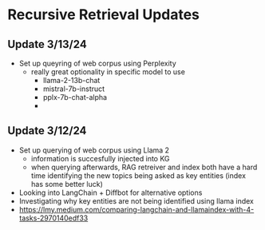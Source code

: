 # Recursive Retrieval Updates
## Update 3/13/24
- Set up queyring of web corpus using Perplexity
  - really great optionality in specific model to use
    - llama-2-13b-chat
    - mistral-7b-instruct
    - pplx-7b-chat-alpha
    - 

## Update 3/12/24
- Set up querying of web corpus using Llama 2
  - information is succesfully injected into KG
  - when querying afterwards, RAG retreiver and index both have a hard time identifying the new topics being asked as key entities (index has some better luck)
- Looking into LangChain + Diffbot for alternative options
- Investigating why key entities are not being identified using llama index
- https://lmy.medium.com/comparing-langchain-and-llamaindex-with-4-tasks-2970140edf33